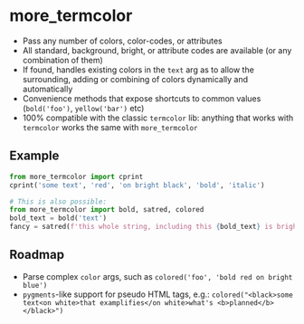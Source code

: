 # more_termcolor

- Pass any number of colors, color-codes, or attributes
- All standard, background, bright, or attribute codes are available (or any combination of them)
- If found, handles existing colors in the `text` arg as to allow the surrounding, adding or combining of colors dynamically and automatically
- Convenience methods that expose shortcuts to common values (`bold('foo')`, `yellow('bar')` etc)
- 100% compatible with the classic `termcolor` lib: anything that works with `termcolor` works the same with `more_termcolor` 

## Example
```python
from more_termcolor import cprint
cprint('some text', 'red', 'on bright black', 'bold', 'italic')

# This is also possible:
from more_termcolor import bold, satred, colored
bold_text = bold('text')
fancy = satred(f'this whole string, including this {bold_text} is bright red')
```

## Roadmap
- Parse complex `color` args, such as `colored('foo', 'bold red on bright blue')` 
- `pygments`-like support for pseudo HTML tags, e.g.: `colored("<black>some text<on white>that examplifies</on white>what's <b>planned</b></black>")` 
